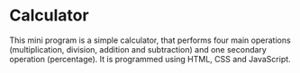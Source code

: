# Calculator
This mini program is a simple calculator,
that performs four main operations 
(multiplication, division, addition and subtraction) 
and one secondary operation (percentage). 
It is programmed using HTML, CSS and JavaScript.
